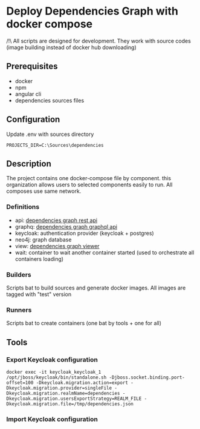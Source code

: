 # Deploy Dependencies Graph with docker compose

/!\ All scripts are designed for development. They work with source codes (image building instead of docker hub downloading)

## Prerequisites
- docker
- npm
- angular cli
- dependencies sources files 


## Configuration

Update .env with sources directory

```
PROJECTS_DIR=C:\Sources\dependencies
```

## Description

The project contains one docker-compose file by component. this organization allows users to selected components easily to run. All composes use same network.

### Definitions
- api: [dependencies graph rest api](https://github.com/xclemence/dependencies-graph-services)
- graphq: [dependencies graph graphql api](https://github.com/xclemence/dependencies-graph-graphql)
- keycloak: authentication provider (keycloak + postgres)
- neo4j: graph database
- view: [dependencies graph viewer](https://github.com/xclemence/dependencies-graph-viewer)
- wait: container to wait another container started (used to orchestrate all containers loading)

### Builders
Scripts bat to build sources and generate docker images. All images are tagged with "test" version

### Runners
Scripts bat to create containers (one bat by tools + one for all)

## Tools

### Export Keycloak configuration

```console
docker exec -it keycloak_keycloak_1 /opt/jboss/keycloak/bin/standalone.sh -Djboss.socket.binding.port-offset=100 -Dkeycloak.migration.action=export -Dkeycloak.migration.provider=singleFile -Dkeycloak.migration.realmName=dependencies -Dkeycloak.migration.usersExportStrategy=REALM_FILE -Dkeycloak.migration.file=/tmp/dependencies.json
```

### Import Keycloak configuration

```console

```